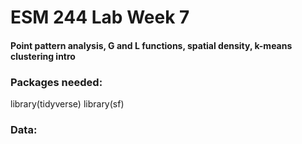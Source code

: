 # ESM 244 Lab Week 7
#### Point pattern analysis, G and L functions, spatial density, k-means clustering intro

### Packages needed: 

library(tidyverse)
library(sf)

### Data: 




